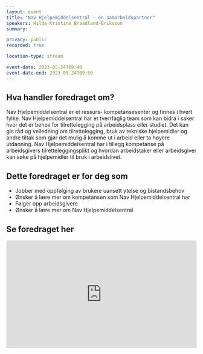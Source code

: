 ```yaml
---
layout: event
title: "Nav Hjelpemiddelsentral – en samarbeidspartner"
speakers: Hilde Kristine Braadland-Eriksson
summary: 

privacy: public
recorded: true

location-type: stream

event-date: 2023-05-24T09:40
event-date-end: 2023-05-24T09:50
---
```

## Hva handler foredraget om?
Nav Hjelpemiddelsentral er et ressurs- kompetansesenter og finnes i hvert fylke. Nav Hjelpemiddelsentral har et tverrfaglig team som kan bidra i saker hvor det er behov for tilrettelegging på arbeidsplass eller studiet. Det kan gis råd og veiledning om tilrettelegging, bruk av tekniske hjelpemidler og andre tiltak som gjør det mulig å komme ut i arbeid eller ta høyere utdanning. Nav Hjelpemiddelsentral har i tillegg kompetanse på arbeidsgivers tilretteleggingsplikt og hvordan arbeidstaker eller arbeidsgiver kan søke på hjelpemidler til bruk i arbeidslivet.

## Dette foredraget er for deg som
- Jobber med oppfølging av brukere uansett ytelse og bistandsbehov
- Ønsker å lære mer om kompetansen som Nav Hjelpemiddelsentral har
- Følger opp arbeidsgivere
- Ønsker å lære mer om Nav Hjelpemiddelsentral

## Se foredraget her

<div style="padding:56.25% 0 0 0;position:relative;"><iframe src="https://player.vimeo.com/video/831459940?h=111995c379&amp;badge=0&amp;autopause=0&amp;player_id=0&amp;app_id=58479" frameborder="0" allow="autoplay; fullscreen; picture-in-picture" allowfullscreen style="position:absolute;top:0;left:0;width:100%;height:100%;" title="Nav Hjelpemiddelsentral &amp;ndash; en samarbeidspartner med Hilde Kristine Braadland-Eriksson"></iframe></div><script src="https://player.vimeo.com/api/player.js"></script>
